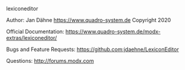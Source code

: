 
lexiconeditor

Author: Jan Dähne <https://www.quadro-system.de>
Copyright 2020

Official Documentation: https://www.quadro-system.de/modx-extras/lexiconeditor/

Bugs and Feature Requests: https://github.com:jdaehne/LexiconEditor

Questions: http://forums.modx.com
